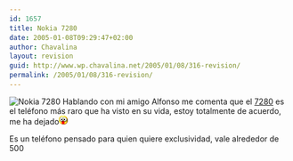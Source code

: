 ```yaml
---
id: 1657
title: Nokia 7280
date: 2005-01-08T09:29:47+02:00
author: Chavalina
layout: revision
guid: http://www.wp.chavalina.net/2005/01/08/316-revision/
permalink: /2005/01/08/316-revision/
---
```

<img class="imgizqda" src="http://www.chavalina.net/imagenes/fotos/7280.jpg" alt="Nokia 7280" /> Hablando con mi amigo <span class="alguien">Alfonso</span> me comenta que el <a href="http://www.nokia.es/telefonos/modelos/nokia7280/index_id7280.jsp" target="_blank">7280</a> es el tel&eacute;fono m&aacute;s raro que ha visto en su vida, estoy totalmente de acuerdo, me ha dejado![emo](/imagenes/emoticonos/ojosaltones.gif) 

Es un tel&eacute;fono pensado para quien quiere exclusividad, vale alrededor de 500